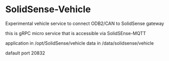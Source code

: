 # SolidSense-Vehicle
Experimental vehicle service to connect ODB2/CAN to SolidSense gateway

this is gRPC micro service that is accessible via SolidSEnse-MQTT

application in /opt/SolidSense/vehicle
data in /data/solidsense/vehicle

dafault port 20832
